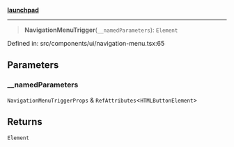 [**launchpad**](index.md)

***

> **NavigationMenuTrigger**(`__namedParameters`): `Element`

Defined in: src/components/ui/navigation-menu.tsx:65

## Parameters

### \_\_namedParameters

`NavigationMenuTriggerProps` & `RefAttributes`\<`HTMLButtonElement`\>

## Returns

`Element`
